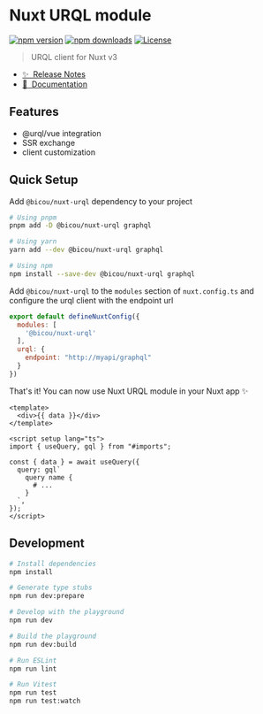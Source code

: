 # Nuxt URQL module

[![npm version][npm-version-src]][npm-version-href]
[![npm downloads][npm-downloads-src]][npm-downloads-href]
[![License][license-src]][license-href]

> URQL client for Nuxt v3

- [✨ &nbsp;Release Notes](/CHANGELOG.md)
- [📖 &nbsp;Documentation](https://nuxt-urql-docs.vercel.app/)

## Features

- @urql/vue integration
- SSR exchange
- client customization

## Quick Setup

Add `@bicou/nuxt-urql` dependency to your project

```bash
# Using pnpm
pnpm add -D @bicou/nuxt-urql graphql

# Using yarn
yarn add --dev @bicou/nuxt-urql graphql

# Using npm
npm install --save-dev @bicou/nuxt-urql graphql
```

Add `@bicou/nuxt-urql` to the `modules` section of `nuxt.config.ts` and
configure the urql client with the endpoint url


```js
export default defineNuxtConfig({
  modules: [
    '@bicou/nuxt-urql'
  ],
  urql: {
    endpoint: "http://myapi/graphql"
  }
})
```

That's it! You can now use Nuxt URQL module in your Nuxt app ✨

```vue
<template>
  <div>{{ data }}</div>
</template>

<script setup lang="ts">
import { useQuery, gql } from "#imports";

const { data } = await useQuery({
  query: gql`
    query name {
      # ...
    }
  `,
});
</script>
```

## Development

```bash
# Install dependencies
npm install

# Generate type stubs
npm run dev:prepare

# Develop with the playground
npm run dev

# Build the playground
npm run dev:build

# Run ESLint
npm run lint

# Run Vitest
npm run test
npm run test:watch
```

<!-- Badges -->
[npm-version-src]: https://img.shields.io/npm/v/@bicou/nuxt-urql/latest.svg?style=flat&colorA=18181B&colorB=28CF8D
[npm-version-href]: https://npmjs.com/package/@bicou/nuxt-urql

[npm-downloads-src]: https://img.shields.io/npm/dm/@bicou/nuxt-urql.svg?style=flat&colorA=18181B&colorB=28CF8D
[npm-downloads-href]: https://npmjs.com/package/@bicou/nuxt-urql

[license-src]: https://img.shields.io/npm/l/@bicou/nuxt-urql.svg?style=flat&colorA=18181B&colorB=28CF8D
[license-href]: https://npmjs.com/package/@bicou/nuxt-urql
